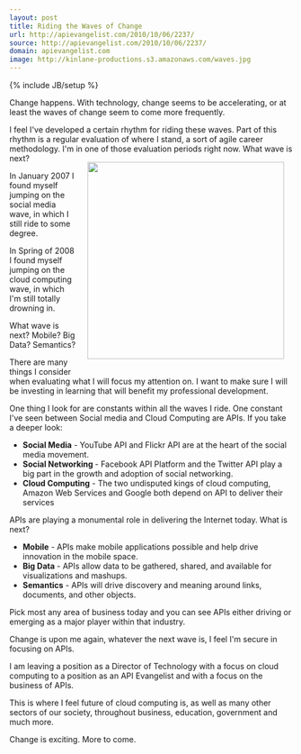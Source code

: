 ```yaml
---
layout: post
title: Riding the Waves of Change
url: http://apievangelist.com/2010/10/06/2237/
source: http://apievangelist.com/2010/10/06/2237/
domain: apievangelist.com
image: http://kinlane-productions.s3.amazonaws.com/waves.jpg
---
```

{% include JB/setup %}<p>Change happens.  With technology, change seems to be accelerating, or at least the waves of change seem to come more frequently.<p></p>
I feel I've developed a certain rhythm for riding these waves.   Part of this rhythm is a regular evaluation of where I stand, a sort of agile career methodology.  I'm in one of those evaluation periods right now.
<img style="padding: 15px;" src="http://kinlane-productions.s3.amazonaws.com/waves.jpg" alt="" width="350" align="right" />
What wave is next?<p></p>
In January 2007 I found myself jumping on the social media wave, in which I still ride to some degree.<p></p>
In Spring of 2008 I found myself jumping on the cloud computing wave, in which I'm still totally drowning in.<p></p>
What wave is next?  Mobile?  Big Data?  Semantics?<p></p>
There are many things I consider when evaluating what I will focus my attention on.  I want to make sure I will be investing in learning that will benefit my professional development.<p></p>
One thing I look for are constants within all the waves I ride.  One constant I've seen between Social media and Cloud Computing are APIs.  If you take a deeper look:
<ul class="mainlist">
	<li><strong>Social Media</strong> - YouTube API and Flickr API are at the heart of the social media movement.</li>
	<li><strong>Social Networking </strong>- Facebook API Platform and the Twitter API play a big part in the growth and adoption of social networking.</li>
	<li><strong>Cloud Computing</strong> - The two undisputed kings of cloud computing,  Amazon Web Services and Google both depend on API to deliver their services</li>
</ul>
APIs are playing a monumental role in delivering the Internet today.  What is next?
<ul class="mainlist">
	<li><strong>Mobile</strong> - APIs make mobile applications possible and help drive innovation in the mobile space.</li>
	<li><strong>Big Data</strong> - APIs allow data to be gathered, shared, and available for visualizations and mashups.</li>
	<li><strong>Semantics</strong> - APIs will drive discovery and meaning around links, documents, and other objects.</li>
</ul>
Pick most any area of business today and you can see APIs either driving or emerging as a major player within that industry.<p></p>
Change is upon me again, whatever the next wave is, I feel I'm secure in focusing on APIs.<p></p>
I am leaving a position as a Director of Technology with a focus on cloud computing to a position as an API Evangelist and with a focus on the business of APIs.<p></p>
This is where I feel future of cloud computing is, as well as many other sectors of our society, throughout business, education, government and much more.<p></p>
Change is exciting.  More to come.
</p>
